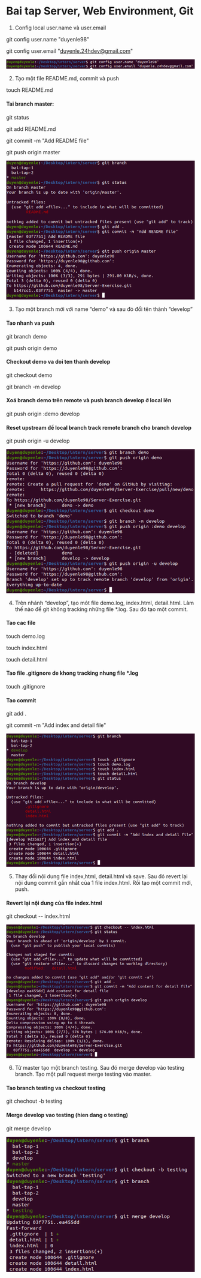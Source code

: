 # Bai tap Server, Web Environment, Git

1. Config local user.name và user.email

git config user.name "duyenle98"

git config user.email "duyenle.24hdev@gmail.com"

![Config](./images/config.png)

2. Tạo một file README.md, commit và push

touch README.md

#### Tai branch master:

git status

git add README.md

git commit -m "Add README file"

git push origin master

![Readme](./images/readme-master.png)

3. Tạo một branch mới với name “demo” và sau đó đổi tên thành “develop”

#### Tao nhanh va push

git branch demo

git push origin demo

#### Checkout demo va doi ten thanh develop

git checkout demo

git branch -m develop

#### Xoá branch demo trên remote và push branch develop ở local lên

git push origin :demo develop

#### Reset upstream để local branch track remote branch cho branch develop

git push origin -u develop

![Change-branch](./images/change-branch.png)

4. Trên nhánh “develop”, tạo môt file demo.log, index.html, detail.html. Làm thế nào để git không tracking những file \*.log. Sau đó tạo một commit.

#### Tao cac file

touch demo.log

touch index.html

touch detail.html

#### Tao file .gitignore de khong tracking nhung file \*.log

touch .gitignore

#### Tao commit

git add .

git commit -m "Add index and detail file"

![Gitignore](./images/gitignore.png)

5. Thay đổi nội dung file index,html, detail.html và save. Sau đó revert lại nội dung commit gần nhất của 1 file index.html. Rồi tạo một commit mới, push.

#### Revert lại nội dung của file index.html

git checkout -- index.html

![Revert](./images/revert.png)

6. Từ master tạo một branch testing. Sau đó merge develop vào testing branch. Tạo một pull request merge testing vào master.

#### Tao branch testing va checkout testing

git chechout -b testing

#### Merge develop vao testing (hien dang o testing)

git merge develop

![Merge](./images/merge.png)
